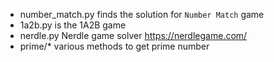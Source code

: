 * number_match.py finds the solution for `Number Match` game
* 1a2b.py is the 1A2B game
* nerdle.py Nerdle game solver https://nerdlegame.com/
* prime/* various methods to get prime number

